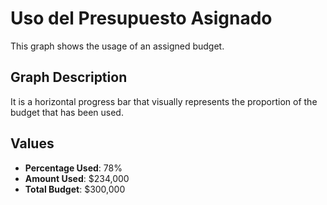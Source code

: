 # Uso del Presupuesto Asignado

This graph shows the usage of an assigned budget.

## Graph Description

It is a horizontal progress bar that visually represents the proportion of the budget that has been used.

## Values

- **Percentage Used**: 78%
- **Amount Used**: $234,000
- **Total Budget**: $300,000
